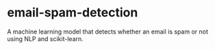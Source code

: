 # email-spam-detection
A machine learning model that detects whether an email is spam or not using NLP and scikit-learn.
